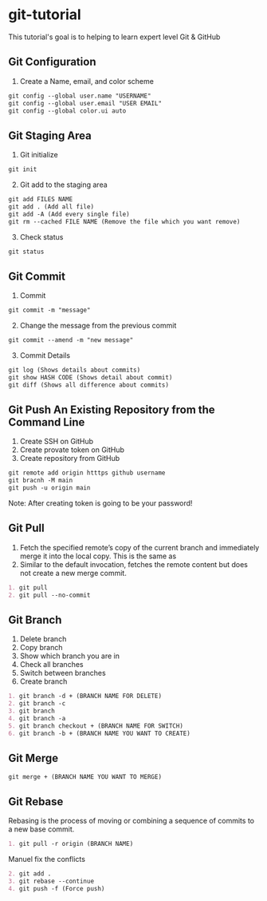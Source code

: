 # git-tutorial
This tutorial's goal is to helping to learn expert level Git &amp; GitHub

Git Configuration
-------
 1. Create a Name, email, and color scheme
  
``` markdown
git config --global user.name "USERNAME"
git config --global user.email "USER EMAIL"
git config --global color.ui auto
```

Git Staging Area
-------
  1. Git initialize
  
``` markdown  
git init
```
  
  2. Git add to the staging area
 
 ``` markdown  
git add FILES NAME
git add . (Add all file)
git add -A (Add every single file)
git rm --cached FILE NAME (Remove the file which you want remove)
```

  3. Check status
``` markdown  
git status
```


Git Commit
-------

1. Commit
``` markdown  
git commit -m "message"

```
2. Change the message from the previous commit
``` markdown  
git commit --amend -m "new message" 
```
3. Commit Details
```markdown
git log (Shows details about commits)
git show HASH CODE (Shows detail about commit)
git diff (Shows all difference about commits)
```

Git Push An Existing Repository from the Command Line
-------

1. Create SSH on GitHub
2. Create provate token on GitHub
3. Create repository from GitHub
```markdown
git remote add origin htttps github username
git bracnh -M main
git push -u origin main
```
Note: After creating token is going to be your password!

Git Pull
-------
1. Fetch the specified remote’s copy of the current branch and immediately merge it into the local copy. This is the same as
2. Similar to the default invocation, fetches the remote content but does not create a new merge commit.
```markdown
1. git pull
2. git pull --no-commit
```

Git Branch
-------
1. Delete branch
2. Copy branch
3. Show which branch you are in
4. Check all branches
5. Switch between branches
6. Create branch

```markdown
1. git branch -d + (BRANCH NAME FOR DELETE)
2. git branch -c
3. git branch
4. git branch -a
5. git branch checkout + (BRANCH NAME FOR SWITCH)
6. git branch -b + (BRANCH NAME YOU WANT TO CREATE)
```

Git Merge
-------
```markdown
git merge + (BRANCH NAME YOU WANT TO MERGE)
```

Git Rebase
-------
Rebasing is the process of moving or combining a sequence of commits to a new base commit.

```markdown
1. git pull -r origin (BRANCH NAME)
```
Manuel fix the conflicts

```markdown 
2. git add .
3. git rebase --continue
4. git push -f (Force push)
```




